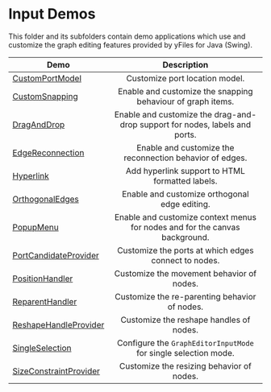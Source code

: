 
# Input Demos
  

 This folder and its subfolders contain demo applications which use and customize the graph editing features provided by yFiles for Java (Swing).   

| Demo | Description |
|------|:-----------:|
|[CustomPortModel](../../src/input/customportmodel/README.md)| Customize port location model. |
|[CustomSnapping](../../src/input/customsnapping/README.md)| Enable and customize the snapping behaviour of graph items. |
|[DragAndDrop](../../src/input/draganddrop/README.md)| Enable and customize the drag-and-drop support for nodes, labels and ports. |
|[EdgeReconnection](../../src/input/edgereconnection/README.md)| Enable and customize the reconnection behavior of edges. |
|[Hyperlink](../../src/input/hyperlink/README.md)| Add hyperlink support to HTML formatted labels. |
|[OrthogonalEdges](../../src/input/orthogonaledges/README.md)| Enable and customize orthogonal edge editing. |
|[PopupMenu](../../src/input/popupmenu/README.md)| Enable and customize context menus for nodes and for the canvas background. |
|[PortCandidateProvider](../../src/input/portcandidateprovider/README.md)| Customize the ports at which edges connect to nodes. |
|[PositionHandler](../../src/input/positionhandler/README.md)| Customize the movement behavior of nodes. |
|[ReparentHandler](../../src/input/reparenthandler/README.md)| Customize the re-parenting behavior of nodes. |
|[ReshapeHandleProvider](../../src/input/reshapehandleprovider/README.md)| Customize the reshape handles of nodes. |
|[SingleSelection](../../src/input/singleselection/README.md)| Configure the `GraphEditorInputMode` for single selection mode. |
|[SizeConstraintProvider](../../src/input/sizeconstraintprovider/README.md)| Customize the resizing behavior of nodes. |
